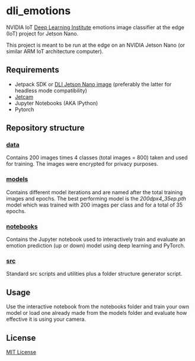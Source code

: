 # dli_emotions

NVIDIA IoT [Deep Learning Institute](https://www.nvidia.com/en-us/deep-learning-ai/education/) emotions image classifier at the edge (IoT) project for Jetson Nano. 

This project is meant to be run at the edge on an NVIDIA Jetson Nano (or similar ARM IoT architecture computer).  

## Requirements
* Jetpack SDK or [DLI Jetson Nano image](https://developer.download.nvidia.com/training/nano/ainano_v1-1-1_20GB_200203B.zip) (preferably the latter for headless mode compatibility)
* [Jetcam](https://github.com/NVIDIA-AI-IOT/jetcam)
* Jupyter Notebooks (AKA IPython)
* Pytorch


## Repository structure ##

### [data](data) 
Contains 200 images times 4 classes (total images = 800) taken and used for training. The images were encrypted for privacy purposes.

### [models](models) 
Contains different model iterations and are named after the total training images and epochs. The best performing model is the *200dpx4_35ep.pth* model which was trained with 200 images per class and for a total of 35 epochs.

### [notebooks](notebooks)
Contains the Jupyter notebook used to interactively train and evaluate an emotion prediction (up or down) model using deep learning and PyTorch.

### [src](src)
Standard src scripts and utilities plus a folder structure generator script.

## Usage
Use the interactive notebook from the notebooks folder and train your own model or load one already made from the models folder and evaluate how effective it is using your camera.

## License
[MIT License](https://github.com/socd06/dli_emotions/blob/master/LICENSE)
